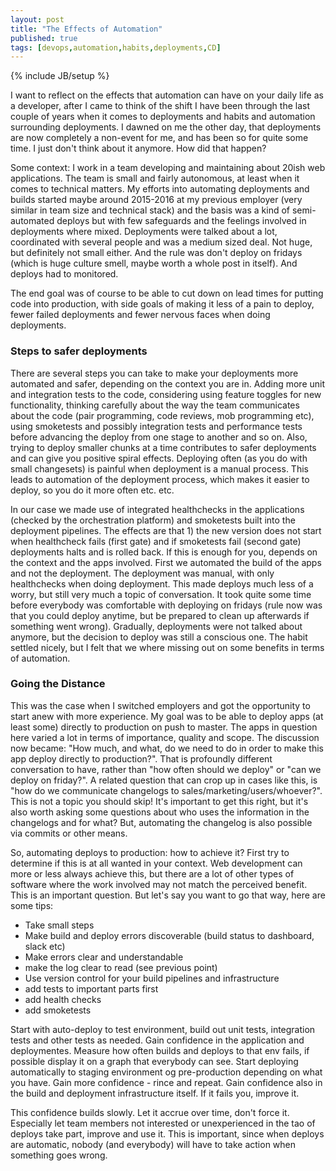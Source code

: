 ```yaml
---
layout: post
title: "The Effects of Automation"
published: true
tags: [devops,automation,habits,deployments,CD]
---
```

{% include JB/setup %}

I want to reflect on the effects that automation can have on your daily life as a developer, after I came to think of the shift I have been through the last couple of years when it comes to deployments and habits and automation surrounding deployments. I dawned on me the other day, that deployments are now completely a non-event for me, and has been so for quite some time. I just don't think about it anymore. How did that happen?

Some context: I work in a team developing and maintaining about 20ish web applications. The team is small and fairly autonomous, at least when it comes to technical matters. My efforts into automating deployments and builds started maybe around 2015-2016 at my previous employer (very similar in team size and technical stack) and the basis was a kind of semi-automated deploys but with few safeguards and the feelings involved in deployments where mixed. Deployments were talked about a lot, coordinated with several people and was a medium sized deal. Not huge, but definitely not small either. And the rule was don't deploy on fridays (which is huge culture smell, maybe worth a whole post in itself). And deploys had to monitored.

The end goal was of course to be able to cut down on lead times for putting code into production, with side goals of making it less of a pain to deploy, fewer failed deployments and fewer nervous faces when doing deployments. 

### Steps to safer deployments

There are several steps you can take to make your deployments more automated and safer, depending on the context you are in. Adding more unit and integration tests to the code, considering using feature toggles for new functionality, thinking carefully about the way the team communicates about the code (pair programming, code reviews, mob programming etc), using smoketests and possibly integration tests and performance tests before advancing the deploy from one stage to another and so on. Also, trying to deploy smaller chunks at a time contributes to safer deployments and can give you positive spiral effects. Deploying often (as you do with small changesets) is painful when deployment is a manual process. This leads to automation of the deployment process, which makes it easier to deploy, so you do it more often etc. etc. 

In our case we made use of integrated healthchecks in the applications (checked by the orchestration platform) and smoketests built into the deployment pipelines. The effects are that 1) the new version does not start when healthcheck fails (first gate) and if smoketests fail (second gate) deployments halts and is rolled back. If this is enough for you, depends on the context and the apps involved. First we automated the build of the apps and not the deployment. The deployment was manual, with only healthchecks when doing deployment. This made deploys much less of a worry, but still very much a topic of conversation. It took quite some time before everybody was comfortable with deploying on fridays (rule now was that you could deploy anytime, but be prepared to clean up afterwards if something went wrong). Gradually, deployments were not talked about anymore, but the decision to deploy was still a conscious one. The habit settled nicely, but I felt that we where missing out on some benefits in terms of automation.

### Going the Distance

This was the case when I switched employers and got the opportunity to start anew with more experience. My goal was to be able to deploy apps (at least some) directly to production on push to master. The apps in question here varied a lot in terms of importance, quality and scope. The discussion now became: "How much, and what, do we need to do in order to make this app deploy directly to production?". That is profoundly different conversation to have, rather than "how often should we deploy" or "can we deploy on friday?". A related question that can crop up in cases like this, is "how do we communicate changelogs to sales/marketing/users/whoever?". This is not a topic you should skip! It's important to get this right, but it's also worth asking some questions about who uses the information in the changelogs and for what? But, automating the changelog is also possible via commits or other means. 

So, automating deploys to production: how to achieve it? First try to determine if this is at all wanted in your context. Web development can more or less always achieve this, but there are a lot of other types of software where the work involved may not match the perceived benefit. This is an important question. But let's say you want to go that way, here are some tips:

* Take small steps
* Make build and deploy errors discoverable (build status to dashboard, slack etc)
* Make errors clear and understandable
* make the log clear to read (see previous point)
* Use version control for your build pipelines and infrastructure
* add tests to important parts first
* add health checks
* add smoketests

Start with auto-deploy to test environment, build out unit tests, integration tests and other tests as needed. Gain confidence in the application and deploymentes. Measure how often builds and deploys to that env fails, if possible display it on a graph that everybody can see. Start deploying automatically to staging environment og pre-production depending on what you have. Gain more confidence - rince and repeat. Gain confidence also in the build and deployment infrastructure itself. If it fails you, improve it. 

This confidence builds slowly. Let it accrue over time, don't force it. Especially let team members not interested or unexperienced in the tao of deploys take part, improve and use it. This is important, since when deploys are automatic, nobody (and everybody) will have to take action when something goes wrong. 


